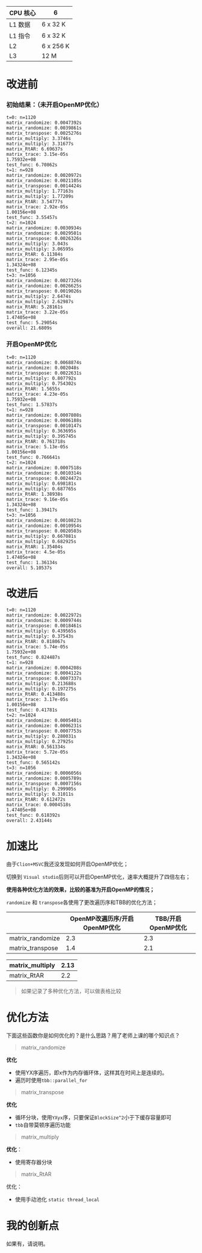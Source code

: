 
| CPU 核心 | 6         |
| :------- | --------- |
| L1  数据 | 6  x 32 K |
| L1 指令  | 6  x 32 K |
| L2       | 6 x 256 K |
| L3       | 12 M      |



# 改进前

### 初始结果：（未开启OpenMP优化）

```
t=0: n=1120
matrix_randomize: 0.0047392s
matrix_randomize: 0.0039861s
matrix_transpose: 0.0025276s
matrix_multiply: 3.3746s
matrix_multiply: 3.31677s
matrix_RtAR: 6.69637s
matrix_trace: 3.15e-05s
1.75932e+08
test_func: 6.70862s
t=1: n=928
matrix_randomize: 0.0020972s
matrix_randomize: 0.0021105s
matrix_transpose: 0.0014424s
matrix_multiply: 1.77163s
matrix_multiply: 1.77209s
matrix_RtAR: 3.54777s
matrix_trace: 2.92e-05s
1.00156e+08
test_func: 3.55457s
t=2: n=1024
matrix_randomize: 0.0030934s
matrix_randomize: 0.0029501s
matrix_transpose: 0.0026326s
matrix_multiply: 3.043s
matrix_multiply: 3.06595s
matrix_RtAR: 6.11384s
matrix_trace: 2.95e-05s
1.34324e+08
test_func: 6.12345s
t=3: n=1056
matrix_randomize: 0.0027326s
matrix_randomize: 0.0026625s
matrix_transpose: 0.0019026s
matrix_multiply: 2.6474s
matrix_multiply: 2.62987s
matrix_RtAR: 5.28161s
matrix_trace: 3.22e-05s
1.47405e+08
test_func: 5.29054s
overall: 21.6809s
```

### 开启OpenMP优化

```
t=0: n=1120
matrix_randomize: 0.0068874s
matrix_randomize: 0.002048s
matrix_transpose: 0.0022631s
matrix_multiply: 0.807792s
matrix_multiply: 0.754302s
matrix_RtAR: 1.5655s
matrix_trace: 4.23e-05s
1.75932e+08
test_func: 1.57837s
t=1: n=928
matrix_randomize: 0.0007808s
matrix_randomize: 0.0006188s
matrix_transpose: 0.0010147s
matrix_multiply: 0.363695s
matrix_multiply: 0.395745s
matrix_RtAR: 0.761718s
matrix_trace: 5.13e-05s
1.00156e+08
test_func: 0.766641s
t=2: n=1024
matrix_randomize: 0.0007518s
matrix_randomize: 0.0010314s
matrix_transpose: 0.0024472s
matrix_multiply: 0.698181s
matrix_multiply: 0.687765s
matrix_RtAR: 1.38938s
matrix_trace: 9.16e-05s
1.34324e+08
test_func: 1.39417s
t=3: n=1056
matrix_randomize: 0.0010823s
matrix_randomize: 0.0010954s
matrix_transpose: 0.0020503s
matrix_multiply: 0.667081s
matrix_multiply: 0.682925s
matrix_RtAR: 1.35404s
matrix_trace: 4.5e-05s
1.47405e+08
test_func: 1.36134s
overall: 5.10537s
```



# 改进后

```
t=0: n=1120
matrix_randomize: 0.0022972s
matrix_randomize: 0.0009744s
matrix_transpose: 0.0018461s
matrix_multiply: 0.439565s
matrix_multiply: 0.37543s
matrix_RtAR: 0.818067s
matrix_trace: 5.74e-05s
1.75932e+08
test_func: 0.824487s
t=1: n=928
matrix_randomize: 0.0004208s
matrix_randomize: 0.0004122s
matrix_transpose: 0.0007337s
matrix_multiply: 0.213688s
matrix_multiply: 0.197275s
matrix_RtAR: 0.413488s
matrix_trace: 3.17e-05s
1.00156e+08
test_func: 0.41781s
t=2: n=1024
matrix_randomize: 0.0005401s
matrix_randomize: 0.0006231s
matrix_transpose: 0.0007753s
matrix_multiply: 0.280031s
matrix_multiply: 0.27925s
matrix_RtAR: 0.561334s
matrix_trace: 5.72e-05s
1.34324e+08
test_func: 0.565142s
t=3: n=1056
matrix_randomize: 0.0006056s
matrix_randomize: 0.0005789s
matrix_transpose: 0.0007156s
matrix_multiply: 0.299905s
matrix_multiply: 0.31011s
matrix_RtAR: 0.612472s
matrix_trace: 0.0004518s
1.47405e+08
test_func: 0.618392s
overall: 2.43144s
```



# 加速比

由于`Clion+MSVC`我还没发现如何开启OpenMP优化；

切换到 `Visual studio`后则可以开启OpenMP优化，速率大概提升了四倍左右；



**使用各种优化方法的效果，比较的基准为开启OpenMP的情况；**

`randomize` 和 `transpose`各使用了更改遍历序和TBB的优化方法；

|                  | OpenMP改遍历序/开启OpenMP优化 | TBB/开启OpenMP优化 |
| ---------------- | ----------------------------- | ------------------ |
| matrix_randomize | 2.3                           | 2.3                |
| matrix_transpose | 1.4                           | 2.1                |



| matrix_multiply | 2.13 |
| --------------- | ---- |
| matrix_RtAR     | 2.2  |



> 如果记录了多种优化方法，可以做表格比较

# 优化方法

下面这些函数你是如何优化的？是什么思路？用了老师上课的哪个知识点？

> matrix_randomize

**优化** 

- 使用YX序遍历，即x作为内存循环体，这样其在时间上是连续的。
- 遍历时使用`tbb::parallel_for`

> matrix_transpose

**优化**

- 循环分块，使用`YXyx`序，只要保证`BlockSize^2`小于下缓存容量即可
- `tbb`自带莫顿序遍历功能

> matrix_multiply

**优化**：

- 使用寄存器分块

> matrix_RtAR

优化：

- 使用手动池化 `static thread_local`

# 我的创新点

如果有，请说明。

